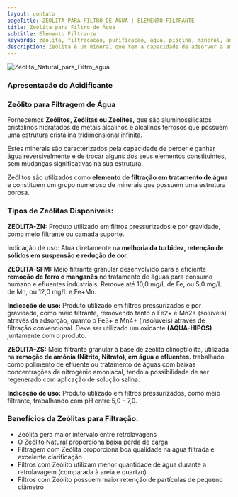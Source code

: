 ```yaml
---
layout: contato
pageTitle: ZEOLITA PARA FILTRO DE ÁGUA | ELEMENTO FILTRANTE 
title: Zeolita para Filtro de Água
subtitle: Elemento Filtrante
keywords: zeolita, filtracacao, purificacao, agua, piscina, mineral, adsorver
description: Zeólita é um mineral que tem a capacidade de adsorver a amônia da água, são aluminossilicatos cristalinos hidratados de metais alcalinos e alcalinos terrosos que possuem uma estrutura cristalina tridimensional infinita, usados para filtração.
---
```

<img class="img-responsive pull-right" style="max-width: 80%;" src="../../website/images/zeolita_para_filtro_de_agua.jpg" alt="Zeolita_Natural_para_Filtro_agua">

### Apresentacão do Acidificante

### Zeólito para Filtragem de Água

Fornecemos **Zeólitos, Zeólitas ou Zeolites,** que são aluminossilicatos cristalinos hidratados de metais alcalinos e alcalinos terrosos que possuem uma estrutura cristalina tridimensional infinita.

Estes minerais são caracterizados pela capacidade de perder e ganhar água reversivelmente e de trocar alguns dos seus elementos constituintes, sem mudanças significativas na sua estrutura.

Zeólitos são utilizados como **elemento de filtração em tratamento de água** e constituem um grupo numeroso de minerais que possuem uma estrutura porosa.

### Tipos de Zeólitas Disponíveis:
  
**ZEÓLITA-ZN:** Produto utilizado em filtros pressurizados e por gravidade, como meio filtrante ou camada suporte. 

Indicação de uso: Atua diretamente na **melhoria da turbidez, retenção de sólidos em suspensão e redução de cor.**

**ZEÓLITA-SFM:** Meio filtrante granular desenvolvido para a eficiente **remoção de ferro e manganês** no tratamento de águas para consumo humano e efluentes industriais. Remove até 10,0 mg/L de Fe, ou 5,0 mg/L de Mn, ou 12,0 mg/L e Fe+Mn.

**Indicação de uso:** Produto utilizado em filtros pressurizados e por gravidade, como meio filtrante, removendo tanto o Fe2+ e Mn2+ (solúveis) através da adsorção, quanto o Fe3+ e Mn4+ (insolúveis) através de filtração convencional. Deve ser utilizado um oxidante **(AQUA-HIPOS)** juntamente com o produto. 


**ZEÓLITA-ZS:** Meio filtrante granular à base de zeolita clinoptilolita, utilizada na **remoção de amónia (Nitrito, Nitrato), em água e efluentes.** trabalhado como polimento de efluente ou tratamento de águas com baixas concentrações de nitrogénio amoniacal, tendo a possibilidade de ser regenerado com aplicação de solução salina.

**Indicação de uso:** Produto utilizado em filtros pressurizados, como meio filtrante, trabalhando com pH entre 5,0 – 7,0.


### Benefícios da Zeólitas para Filtração:

+ Zeólita gera maior intervalo entre retrolavagens
+ O Zeólito Natural proporciona baixa perda de carga
+ Filtragem com Zeólita proporciona boa qualidade na água filtrada e excelente clarificação
+ Filtros com Zeólito utilizam menor quantidade de água durante a retrolavagem (comparada à areia e quartzo)
+ Filtros com Zeólito possuem maior retenção de partículas de pequeno diâmetro


